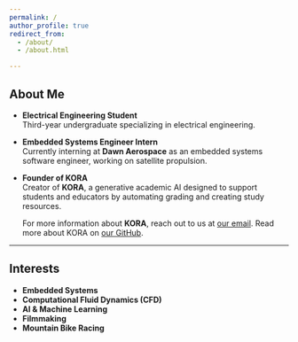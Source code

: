 ```yaml
---
permalink: /  
author_profile: true  
redirect_from:  
  - /about/  
  - /about.html  

---
```


## About Me

- **Electrical Engineering Student**  
  Third-year undergraduate specializing in electrical engineering.

- **Embedded Systems Engineer Intern**  
  Currently interning at **Dawn Aerospace** as an embedded systems software engineer, working on satellite propulsion.

- **Founder of KORA**  
  Creator of **KORA**, a generative academic AI designed to support students and educators by automating grading and creating study resources. 

  For more information about **KORA**, reach out to us at [our email](mailto:KORAedu.team@gmail.com). Read more about KORA on [our GitHub](https://github.com/kora-edu).
  
---

## Interests

- **Embedded Systems**
- **Computational Fluid Dynamics (CFD)**
- **AI & Machine Learning**
- **Filmmaking**
- **Mountain Bike Racing**
